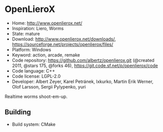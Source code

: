 # OpenLieroX

- Home: http://www.openlierox.net/
- Inspiration: Liero, Worms
- State: mature
- Download: http://www.openlierox.net/downloads/, https://sourceforge.net/projects/openlierox/files/
- Platform: Windows
- Keyword: action, arcade, remake
- Code repository: https://github.com/albertz/openlierox.git (@created 2011, @stars 175, @forks 46), https://git.code.sf.net/p/openlierox/code
- Code language: C++
- Code license: LGPL-2.0
- Developer: Albert Zeyer, Karel Petránek, lxkurko, Martin Erik Werner, Olof Larsson, Sergii Pylypenko, yuri

Realtime worms shoot-em-up.

## Building

- Build system: CMake
